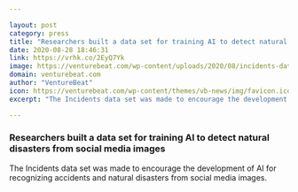 ```yaml
---

layout: post
category: press
title: "Researchers built a data set for training AI to detect natural disasters from social media images"
date: 2020-08-28 18:46:31
link: https://vrhk.co/2EyQ7Yk
image: https://venturebeat.com/wp-content/uploads/2020/08/incidents-data-set.png?w=1200&strip=all
domain: venturebeat.com
author: "VentureBeat"
icon: https://venturebeat.com/wp-content/themes/vb-news/img/favicon.ico
excerpt: "The Incidents data set was made to encourage the development of AI for recognizing accidents and natural disasters from social media images."

---
```


### Researchers built a data set for training AI to detect natural disasters from social media images

The Incidents data set was made to encourage the development of AI for recognizing accidents and natural disasters from social media images.